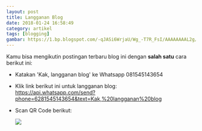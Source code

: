 ```yaml
---
layout: post
title: Langganan Blog
date: 2018-01-24 16:58:49
category: artikel
tags: [blogging]
gambar: https://1.bp.blogspot.com/-qJASi6WrjaU/Wg_-T7R_FsI/AAAAAAAAL2g/UyF_J8yYQykViL_azUdT9ukEs4mChy9nQCLcBGAs/s1600/kurapika-kuruta.png
---
```


Kamu bisa mengikutin postingan terbaru blog ini dengan __salah satu__ cara berikut ini:

- Katakan 'Kak, langganan blog' ke Whatsapp 081545143654

- Klik link berikut ini untuk langganan blog: <https://api.whatsapp.com/send?phone=6281545143654&text=Kak,%20langganan%20blog>

- Scan QR Code berikut:

	![](https://s25.postimg.org/w4q92g2hr/blog_zen.png)
